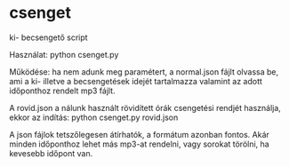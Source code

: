 # csenget
ki- becsengető script

Használat: python csenget.py

Működése: ha nem adunk meg paramétert, a normal.json fájlt olvassa be, ami a ki- illetve a becsengetések idejét tartalmazza 
valamint az adott időponthoz rendelt mp3 fájlt.

A rovid.json a nálunk használt rövidített órák csengetési rendjét használja, ekkor az indítás: python csenget.py rovid.json

A json fájlok tetszőlegesen átírhatók, a formátum azonban fontos.
Akár minden időponthoz lehet más mp3-at rendelni, vagy sorokat
törölni, ha kevesebb időpont van.
